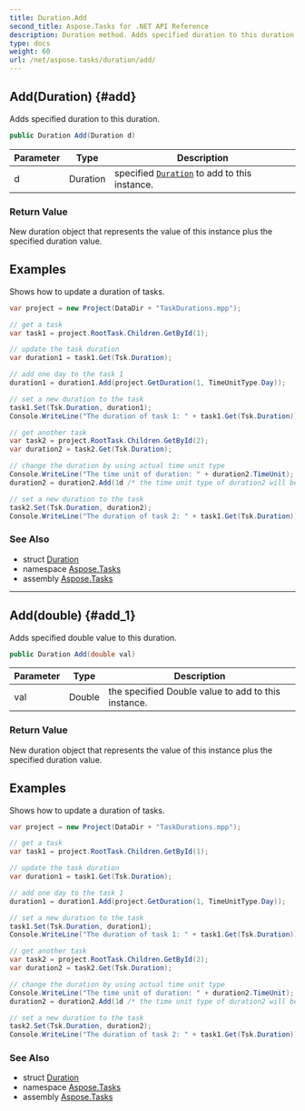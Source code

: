 ```yaml
---
title: Duration.Add
second_title: Aspose.Tasks for .NET API Reference
description: Duration method. Adds specified duration to this duration
type: docs
weight: 60
url: /net/aspose.tasks/duration/add/
---
```

## Add(Duration) {#add}

Adds specified duration to this duration.

```csharp
public Duration Add(Duration d)
```

| Parameter | Type | Description |
| --- | --- | --- |
| d | Duration | specified [`Duration`](../) to add to this instance. |

### Return Value

New duration object that represents the value of this instance plus the specified duration value.

## Examples

Shows how to update a duration of tasks.

```csharp
var project = new Project(DataDir + "TaskDurations.mpp");

// get a task
var task1 = project.RootTask.Children.GetById(1);

// update the task duration
var duration1 = task1.Get(Tsk.Duration);

// add one day to the task 1
duration1 = duration1.Add(project.GetDuration(1, TimeUnitType.Day));

// set a new duration to the task
task1.Set(Tsk.Duration, duration1);
Console.WriteLine("The duration of task 1: " + task1.Get(Tsk.Duration));

// get another task
var task2 = project.RootTask.Children.GetById(2);
var duration2 = task2.Get(Tsk.Duration);

// change the duration by using actual time unit type
Console.WriteLine("The time unit of duration: " + duration2.TimeUnit);
duration2 = duration2.Add(1d /* the time unit type of duration2 will be used */);

// set a new duration to the task
task2.Set(Tsk.Duration, duration2);
Console.WriteLine("The duration of task 2: " + task1.Get(Tsk.Duration));
```

### See Also

* struct [Duration](../)
* namespace [Aspose.Tasks](../../duration/)
* assembly [Aspose.Tasks](../../../)

---

## Add(double) {#add_1}

Adds specified double value to this duration.

```csharp
public Duration Add(double val)
```

| Parameter | Type | Description |
| --- | --- | --- |
| val | Double | the specified Double value to add to this instance. |

### Return Value

New duration object that represents the value of this instance plus the specified duration value.

## Examples

Shows how to update a duration of tasks.

```csharp
var project = new Project(DataDir + "TaskDurations.mpp");

// get a task
var task1 = project.RootTask.Children.GetById(1);

// update the task duration
var duration1 = task1.Get(Tsk.Duration);

// add one day to the task 1
duration1 = duration1.Add(project.GetDuration(1, TimeUnitType.Day));

// set a new duration to the task
task1.Set(Tsk.Duration, duration1);
Console.WriteLine("The duration of task 1: " + task1.Get(Tsk.Duration));

// get another task
var task2 = project.RootTask.Children.GetById(2);
var duration2 = task2.Get(Tsk.Duration);

// change the duration by using actual time unit type
Console.WriteLine("The time unit of duration: " + duration2.TimeUnit);
duration2 = duration2.Add(1d /* the time unit type of duration2 will be used */);

// set a new duration to the task
task2.Set(Tsk.Duration, duration2);
Console.WriteLine("The duration of task 2: " + task1.Get(Tsk.Duration));
```

### See Also

* struct [Duration](../)
* namespace [Aspose.Tasks](../../duration/)
* assembly [Aspose.Tasks](../../../)


